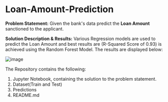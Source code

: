 # Loan-Amount-Prediction

**Problem Statement:**
Given the bank's data predict the **Loan Amount** sanctioned to the applicant.

**Solution Description & Results:**
Various Regression models are used to predict the Loan Amount and best results are (R-Squared Score of 0.93) is achieved using the Random Forest Model. The results are displayed below:

![image](https://user-images.githubusercontent.com/69714874/126196643-98cd5b99-ab5b-4e89-b0a6-d5d458cbc714.png)

The Repository contains the following:
1) Jupyter Notebook, containing the solution to the problem statement.
2) Dataset(Train and Test)
3) Predictions
4) README.md
